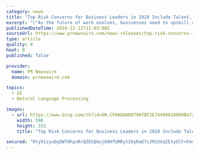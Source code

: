 ```yaml
---
category: news
title: "Top Risk Concerns for Business Leaders in 2020 Include Talent, Culture, Technology and Innovation, Finds Protiviti-NC State Survey"
excerpt: "\"As the future of work evolves, businesses need to upskill and reskill existing employees ‑ particularly as digital innovations, such as artificial intelligence, natural language processing and robotics become a mainstay in organizations ‑ to ensure they remain competitive with 'born digital' companies and are future-proofed for the next ..."
publishedDateTime: 2019-12-12T11:03:00Z
sourceUrl: https://www.prnewswire.com/news-releases/top-risk-concerns-for-business-leaders-in-2020-include-talent-culture-technology-and-innovation-finds-protiviti-nc-state-survey-300973766.html
type: article
quality: 0
heat: 0
published: false

provider:
  name: PR Newswire
  domain: prnewswire.com

topics:
  - AI
  - Natural Language Processing

images:
  - url: https://www.bing.com/th?id=ON.CF8ADAAD07907BF2E74489810069B472
    width: 598
    height: 315
    title: "Top Risk Concerns for Business Leaders in 2020 Include Talent, Culture, Technology and Innovation, Finds Protiviti-NC State Survey"

secured: "Rty91zyuQyEWTHFpvRrQZEGQGxj60HfUMRytZUyRoETsJM1XXa2EtyOlF+FmyiQOlgvjxXc/fFq1kWM8KdTQ94TGyxZ7r7QuiLMhBufmmSAVPE4ifrywn9X3CCLq7p1rgZmLHzyipkhTdSLn5MHXZA74mbiwyp4crKaoMPMB+cr+wEe0Dzs3nEdVnUWbvYRVs8kttuP63MHb+kO8NnfOhffB6/JUii20YAf5zL58JvD2s3hsoCR4niL+XboXXzR0ITEaJvqjiaoziKnPWGrJ9g==;vDngFH/0B0BrNtqXup0vSQ=="
---
```


